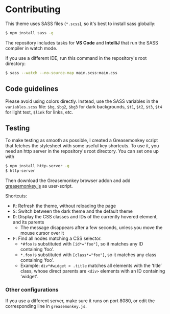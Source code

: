 # Contributing

This theme uses SASS files (`*.scss`), so it's best to install sass globally:

```bash
$ npm install sass -g
```

The repository includes tasks for **VS Code** and **IntelliJ** that run the SASS compiler in watch mode.

If you use a different IDE, run this command in the repository's root directory:

```bash
$ sass --watch --no-source-map main.scss:main.css
```

## Code guidelines

Please avoid using colors directly. Instead, use the SASS variables in the `variables.scss` file: `$bg`, `$bg2`, `$bg3` for dark backgrounds, `$t1`, `$t2`, `$t3`, `$t4` for light text, `$link` for links, etc.

## Testing

To make testing as smooth as possible, I created a Greasemonkey script that fetches the stylesheet with some useful key shortcuts. To use it, you need an http server in the repository's root directory. You can set one up with

```bash
$ npm install http-server -g
$ http-server
```

Then download the Greasemonkey browser addon and add [greasemonkey.js](greasemonkey.js) as user-script.

Shortcuts:

- <kbd>R</kbd>: Refresh the theme, without reloading the page
- <kbd>S</kbd>: Switch between the dark theme and the default theme
- <kbd>D</kbd>: Display the CSS classes and IDs of the currently hovered element, and its parents
    - The message disappears after a few seconds, unless you move the mouse cursor over it
- <kbd>F</kbd>: Find all nodes matching a CSS selector.
    - `*#foo` is substituted with `[id*="foo"]`, so it matches any ID containing ‘foo’.
    - `*.foo` is substituted with `[class*="foo"]`, so it matches any class containing ‘foo’.
    - Example: `div*#widget > .title` matches all elements with the ‘title’ class, whose direct parents are `<div>` elements with an ID containing ‘widget’.

### Other configurations

If you use a different server, make sure it runs on port 8080, or edit the corresponding line in `greasemonkey.js`.
